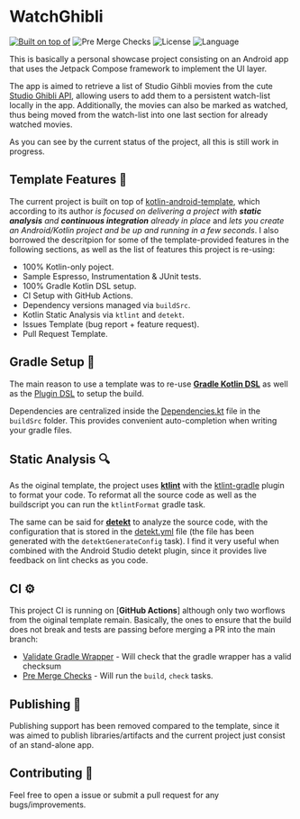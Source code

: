 # WatchGhibli

[![Built on top of](https://img.shields.io/badge/from-kotlin--android--template-brightgreen?logo=android)](https://github.com/cortinico/kotlin-android-template?ref=androidrepo.com) ![Pre Merge Checks](https://github.com/victormordur/WatchGhibli/workflows/Pre%20Merge%20Checks/badge.svg)  ![License](https://img.shields.io/github/license/victormordur/WatchGhibli.svg)  ![Language](https://img.shields.io/github/languages/top/victormordur/WatchGhibli?color=blue&logo=kotlin)

This is basically a personal showcase project consisting on an Android app that uses the Jetpack Compose framework to implement the UI layer.

The app is aimed to retrieve a list of Studio Gihbli movies from the cute [Studio Ghibli API](https://ghibliapi.herokuapp.com/), allowing users to add them to a persistent watch-list locally in the app. Additionally, the movies can also be marked as watched, thus being moved from the watch-list into one last section for already watched movies.

As you can see by the current status of the project, all this is still work in progress.


## Template Features 🎨

The current project is built on top of [kotlin-android-template](https://github.com/cortinico/kotlin-android-template?ref=androidrepo.com), which according to its author _is focused on delivering a project with **static analysis** and **continuous integration** already in place_ and _lets you create an Android/Kotlin project and be up and running in a few seconds_. I also borrowed the descritpion for some of the template-provided features in the following sections, as well as the list of features this project is re-using: 

- 100% Kotlin-only poject.
- Sample Espresso, Instrumentation & JUnit tests.
- 100% Gradle Kotlin DSL setup.
- CI Setup with GitHub Actions.
- Dependency versions managed via `buildSrc`.
- Kotlin Static Analysis via `ktlint` and `detekt`.
- Issues Template (bug report + feature request).
- Pull Request Template.

## Gradle Setup 🐘

The main reason to use a template was to re-use [**Gradle Kotlin DSL**](https://docs.gradle.org/current/userguide/kotlin_dsl.html) as well as the [Plugin DSL](https://docs.gradle.org/current/userguide/plugins.html#sec:plugins_block) to setup the build.

Dependencies are centralized inside the [Dependencies.kt](buildSrc/src/main/java/Dependencies.kt) file in the `buildSrc` folder. This provides convenient auto-completion when writing your gradle files.

## Static Analysis 🔍

As the oiginal template, the project uses [**ktlint**](https://github.com/pinterest/ktlint) with the [ktlint-gradle](https://github.com/jlleitschuh/ktlint-gradle) plugin to format your code. To reformat all the source code as well as the buildscript you can run the `ktlintFormat` gradle task.

The same can be said for [**detekt**](https://github.com/detekt/detekt) to analyze the source code, with the configuration that is stored in the [detekt.yml](config/detekt/detekt.yml) file (the file has been generated with the `detektGenerateConfig` task). I find it very useful when combined with the Android Studio detekt plugin, since it provides live feedback on lint checks as you code.  

## CI ⚙️

This project CI is running on [**GitHub Actions**] although only two worflows from the oiginal template remain. Basically, the ones to ensure that the build does not break and tests are passing before merging a PR into the main branch:
- [Validate Gradle Wrapper](.github/workflows/gradle-wrapper-validation.yml) - Will check that the gradle wrapper has a valid checksum
- [Pre Merge Checks](.github/workflows/pre-merge.yaml) - Will run the `build`, `check` tasks.


## Publishing 🚀

Publishing support has been removed compared to the template, since it was aimed to publish libraries/artifacts and the current project just consist of an stand-alone app.

## Contributing 🤝

Feel free to open a issue or submit a pull request for any bugs/improvements.
